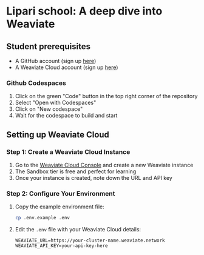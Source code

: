 # Lipari school: A deep dive into Weaviate

## Student prerequisites

- A GitHub account (sign up [here](https://github.com/signup))
- A Weaviate Cloud account (sign up [here](https://console.weaviate.cloud/))

### Github Codespaces

1. Click on the green "Code" button in the top right corner of the repository
2. Select "Open with Codespaces"
3. Click on "New codespace"
4. Wait for the codespace to build and start

## Setting up Weaviate Cloud

### Step 1: Create a Weaviate Cloud Instance

1. Go to the [Weaviate Cloud Console](https://console.weaviate.cloud/) and create a new Weaviate instance
2. The Sandbox tier is free and perfect for learning
3. Once your instance is created, note down the URL and API key

### Step 2: Configure Your Environment

1. Copy the example environment file:
   ```bash
   cp .env.example .env
   ```

2. Edit the `.env` file with your Weaviate Cloud details:
   ```env
   WEAVIATE_URL=https://your-cluster-name.weaviate.network
   WEAVIATE_API_KEY=your-api-key-here
   ```
